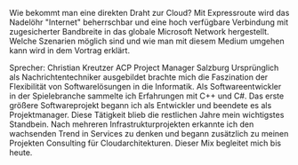 Wie bekommt man eine direkten Draht zur Cloud? Mit Expressroute wird das Nadelöhr "Internet" beherrschbar und eine hoch verfügbare Verbindung mit zugesicherter Bandbreite in das globale Microsoft Network hergestellt. Welche Szenarien möglich sind und wie man mit diesem Medium umgehen kann wird in dem Vortrag erklärt. 

Sprecher:
Christian Kreutzer
ACP
Project Manager
Salzburg
Ursprünglich als Nachrichtentechniker ausgebildet brachte mich die Faszination der Flexibilität von Softwarelösungen in die Informatik. Als Softwareentwickler in der Spielebranche sammelte ich Erfahrungen mit C++ und C#. Das erste größere Softwareprojekt begann ich als Entwickler und beendete es als Projektmanager. Diese Tätigkeit blieb die restlichen Jahre mein wichtigstes Standbein. Nach mehreren Infrastrukturprojekten erkannte ich den wachsenden Trend in Services zu denken und begann zusätzlich zu meinen Projekten Consulting für Cloudarchitekturen. Dieser Mix begleitet mich bis heute. 

